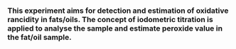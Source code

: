 ### This experiment aims for detection and estimation of oxidative rancidity in fats/oils. The concept of iodometric titration is applied to analyse the sample and estimate peroxide value in the fat/oil sample.
